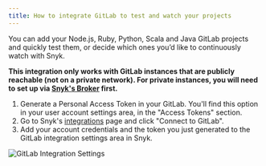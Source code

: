 ```yaml
---
title: How to integrate GitLab to test and watch your projects
---
```


You can add your Node.js, Ruby, Python, Scala and Java GitLab projects and quickly test them, or decide which ones you’d like to continuously watch with Snyk.

**This integration only works with GitLab instances that are publicly reachable (not on a private network). For private instances, you will need to set up via [Snyk's Broker](https://snyk.io/docs/snyk-broker#gitlab-setup) first.**

1. Generate a Personal Access Token in your GitLab. You'll find this option in your user account settings area, in the "Access Tokens" section.
2. Go to Snyk's [integrations](https://app.snyk.io/integrations) page and click "Connect to GitLab".
3. Add your account credentials and the token you just generated to the GitLab integration settings area in Snyk.

![GitLab Integration Settings](https://res.cloudinary.com/snyk/image/upload/v1519502216/features/gitlab-connect.png)
